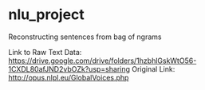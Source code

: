 # nlu_project
Reconstructing sentences from bag of ngrams

Link to Raw Text Data: https://drive.google.com/drive/folders/1hzbhlGskWtO56-1CXDL80afJND2vbOZk?usp=sharing 
Original Link: http://opus.nlpl.eu/GlobalVoices.php

